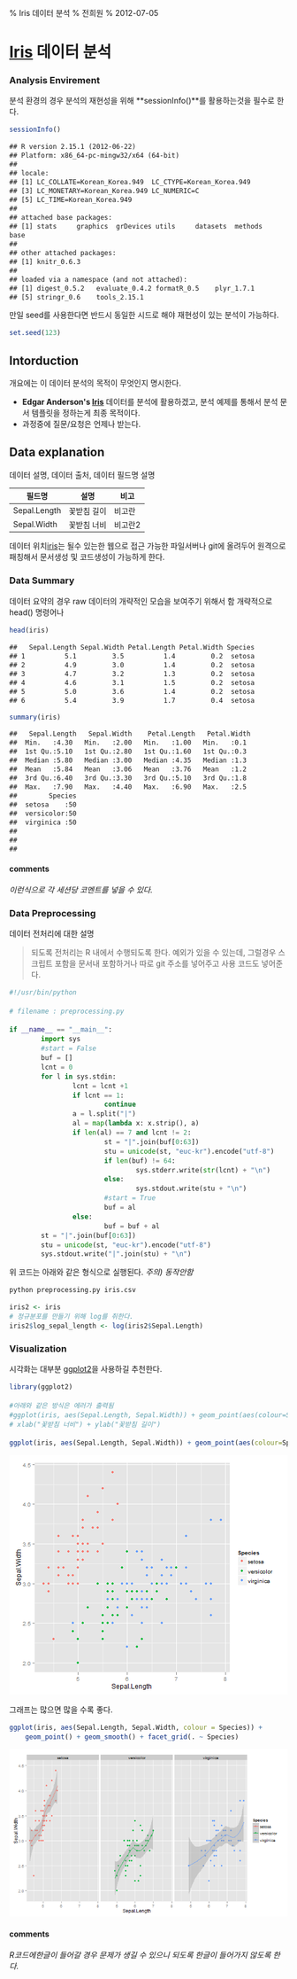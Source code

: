 % Iris 데이터 분석 
% 전희원 
% 2012-07-05


# [Iris] 데이터 분석  

### Analysis Envirement

분석 환경의 경우 분석의 재현성을 위해 **sessionInfo()**를 활용하는것을 필수로 한다.



```r
sessionInfo()
```

```
## R version 2.15.1 (2012-06-22)
## Platform: x86_64-pc-mingw32/x64 (64-bit)
## 
## locale:
## [1] LC_COLLATE=Korean_Korea.949  LC_CTYPE=Korean_Korea.949   
## [3] LC_MONETARY=Korean_Korea.949 LC_NUMERIC=C                
## [5] LC_TIME=Korean_Korea.949    
## 
## attached base packages:
## [1] stats     graphics  grDevices utils     datasets  methods   base     
## 
## other attached packages:
## [1] knitr_0.6.3
## 
## loaded via a namespace (and not attached):
## [1] digest_0.5.2   evaluate_0.4.2 formatR_0.5    plyr_1.7.1    
## [5] stringr_0.6    tools_2.15.1  
```




만일 seed를 사용한다면 반드시 동일한 시드로 해야 재현성이 있는 분석이 가능하다. 


```r
set.seed(123)
```







## Intorduction  
개요에는 이 데이터 분석의 목적이 무엇인지 명시한다. 

* **Edgar Anderson's [Iris]** 데이터를 분석에 활용하겠고, 분석 예제를 통해서 분석 문서 템플릿을 정하는게 최종 목적이다. 
* 과정중에 질문/요청은 언제나 받는다. 





## Data explanation 

데이터 설명, 데이터 출처, 데이터 필드명 설명 

필드명        | 설명         | 비고 
------------- | -------------|-------
Sepal.Length  | 꽃받침 길이  | 비고란 
Sepal.Width   | 꽃받침 너비  | 비고란2 

데이터 위치[iris](iris.csv)는 될수 있는한 웹으로 접근 가능한 파일서버나 git에 올려두어 원격으로 패칭해서 문서생성 및 코드생성이 가능하게 한다. 




### Data Summary

데이터 요약의 경우 raw 데이터의 개략적인 모습을 보여주기 위해서 함 
개략적으로 head() 명령어나 




```r
head(iris)
```

```
##   Sepal.Length Sepal.Width Petal.Length Petal.Width Species
## 1          5.1         3.5          1.4         0.2  setosa
## 2          4.9         3.0          1.4         0.2  setosa
## 3          4.7         3.2          1.3         0.2  setosa
## 4          4.6         3.1          1.5         0.2  setosa
## 5          5.0         3.6          1.4         0.2  setosa
## 6          5.4         3.9          1.7         0.4  setosa
```

```r
summary(iris)
```

```
##   Sepal.Length   Sepal.Width    Petal.Length   Petal.Width 
##  Min.   :4.30   Min.   :2.00   Min.   :1.00   Min.   :0.1  
##  1st Qu.:5.10   1st Qu.:2.80   1st Qu.:1.60   1st Qu.:0.3  
##  Median :5.80   Median :3.00   Median :4.35   Median :1.3  
##  Mean   :5.84   Mean   :3.06   Mean   :3.76   Mean   :1.2  
##  3rd Qu.:6.40   3rd Qu.:3.30   3rd Qu.:5.10   3rd Qu.:1.8  
##  Max.   :7.90   Max.   :4.40   Max.   :6.90   Max.   :2.5  
##        Species  
##  setosa    :50  
##  versicolor:50  
##  virginica :50  
##                 
##                 
##                 
```




#### comments 
*이런식으로 각 세션당 코멘트를 넣을 수 있다.*


###  Data Preprocessing

데이터 전처리에 대한 설명 

> 되도록 전처리는 R 내에서 수행되도록 한다. 
> 예외가 있을 수 있는데, 그럴경우 스크립트 포함을 문서내 포함하거나 
> 따로 git 주소를 넣어주고 사용 코드도 넣어준다.  



```python
#!/usr/bin/python

# filename : preprocessing.py

if __name__ == "__main__":
        import sys
        #start = False
        buf = []
        lcnt = 0
        for l in sys.stdin:
                lcnt = lcnt +1
                if lcnt == 1:
                        continue
                a = l.split("|")
                al = map(lambda x: x.strip(), a)
                if len(al) == 7 and lcnt != 2:
                        st = "|".join(buf[0:63])
                        stu = unicode(st, "euc-kr").encode("utf-8")
                        if len(buf) != 64:
                                sys.stderr.write(str(lcnt) + "\n")
                        else:
                                sys.stdout.write(stu + "\n")
                        #start = True
                        buf = al
                else:
                        buf = buf + al
        st = "|".join(buf[0:63])
        stu = unicode(st, "euc-kr").encode("utf-8")
        sys.stdout.write("|".join(stu) + "\n")
```
위 코드는 아래와 같은 형식으로 실행된다. 
*주의) 동작안함* 

```bash
python preprocessing.py iris.csv
```




```r
iris2 <- iris
# 정규분포를 만들기 위해 log를 취한다. 
iris2$log_sepal_length <- log(iris2$Sepal.Length)
```







### Visualization  

시각화는 대부분 [ggplot2]을 사용하길 추천한다. 



```r
library(ggplot2)

#아래와 같은 방식은 에러가 출력됨 
#ggplot(iris, aes(Sepal.Length, Sepal.Width)) + geom_point(aes(colour=Species)) + 
# xlab("꽃받침 너비") + ylab("꽃받침 길이")

ggplot(iris, aes(Sepal.Length, Sepal.Width)) + geom_point(aes(colour=Species)) 
```

![plot of chunk fig1](figure/fig1.png) 


그래프는 많으면 많을 수록 좋다. 



```r
ggplot(iris, aes(Sepal.Length, Sepal.Width, colour = Species)) + 
    geom_point() + geom_smooth() + facet_grid(. ~ Species)
```

![plot of chunk fig2](figure/fig2.png) 






#### comments 
*R코드에한글이 들어갈 경우 문제가 생길 수 있으니 되도록 한글이 들어가지 않도록 한다.*


[ggplot2]:  http://had.co.nz/ggplot2/
[Iris]: http://en.wikipedia.org/wiki/Iris_flower_data_set
[RStudio]: http://www.rstudio.org/
[R Markdown]: http://rstudio.org/docs/authoring/using_markdown









